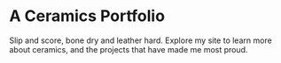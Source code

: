 # A Ceramics Portfolio
Slip and score, bone dry and leather hard. Explore my site to learn more about ceramics, and the projects that have made me most proud.
